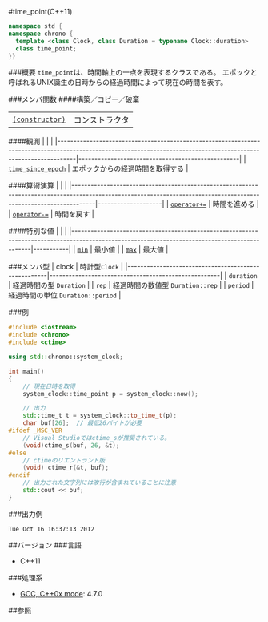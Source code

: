 #time_point(C++11)
```cpp
namespace std {
namespace chrono {
  template <class Clock, class Duration = typename Clock::duration>
  class time_point;
}}
```

###概要
`time_point`は、時間軸上の一点を表現するクラスである。
エポックと呼ばれるUNIX誕生の日時からの経過時間によって現在の時間を表す。


###メンバ関数
####構築／コピー／破棄

| | |
|---------------------------------------------------------------------------------------------------------------------------------------------------------|-----------------------|
| [`(constructor)`](./time_point/time_point.md) | コンストラクタ |

####観測
| | |
|------------------------------------------------------------------------------------------------------------------------------------------------------------------|--------------------------------------------------|
| [`time_since_epoch`](./time_point/time_since_epoch.md) | エポックからの経過時間を取得する |

####算術演算
| | |
|-------------------------------------------------------------------------------------------------------------------------------------------------------------------|--------------------|
| [`operator+=`](./time_point/add_assign.md) | 時間を進める |
| [`operator-=`](./time_point/substract_assign.md) | 時間を戻す |


####特別な値
| | |
|-----------------------------------------------------------------------------------------------------------------------------------------------|-----------|
| [`min`](./time_point/min.md) | 最小値 |
| [`max`](./time_point/max.md) | 最大値 |


###メンバ型
| clock | 時計型`Clock` |
|-----------------------------------------------------|-----------------------------------------------------|
| `duration` | 経過時間の型 `Duration` |
| `rep` | 経過時間の数値型 `Duration::rep` |
| `period` | 経過時間の単位 `Duration::period` |


###例
```cpp
#include <iostream>
#include <chrono>
#include <ctime>

using std::chrono::system_clock;

int main()
{
    // 現在日時を取得
    system_clock::time_point p = system_clock::now();

    // 出力
    std::time_t t = system_clock::to_time_t(p);
    char buf[26];  // 最低26バイトが必要
#ifdef _MSC_VER
    // Visual Studioではctime_sが推奨されている。
    (void)ctime_s(buf, 26, &t);
#else
    // ctimeのリエントラント版
    (void) ctime_r(&t, buf);
#endif
    // 出力された文字列には改行が含まれていることに注意
    std::cout << buf;
}
```

###出力例
```
Tue Oct 16 16:37:13 2012
```

##バージョン
###言語
- C++11

###処理系
- [GCC, C++0x mode](/implementation#gcc.md): 4.7.0

##参照

